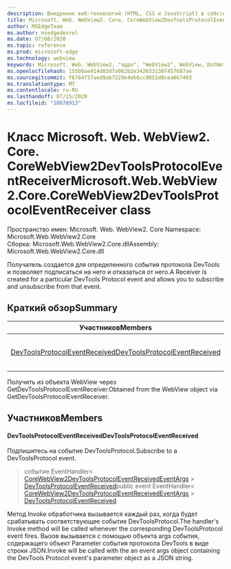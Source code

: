 ```yaml
---
description: Внедрение веб-технологий (HTML, CSS и JavaScript) в собственные приложения с помощью элемента управления Microsoft Edge WebView2
title: Microsoft. Web. WebView2. Core. CoreWebView2DevToolsProtocolEventReceiver
author: MSEdgeTeam
ms.author: msedgedevrel
ms.date: 07/08/2020
ms.topic: reference
ms.prod: microsoft-edge
ms.technology: webview
keywords: Microsoft. Web. WebView2, "ядро", "WebView2", WebView, DotNet, WPF, WinForms, App, EDGE, CoreWebView2, CoreWebView2Controller, браузерный элемент управления, EDGE HTML, Microsoft. Web. WebView2
ms.openlocfilehash: 155b0ae414d03d7a062b1e3426331307457687ae
ms.sourcegitcommit: f6764f57aed9ab7229e4eb6cc8851d0cea667403
ms.translationtype: MT
ms.contentlocale: ru-RU
ms.lasthandoff: 07/15/2020
ms.locfileid: "10878913"
---
```

# <span data-ttu-id="b037d-104">Класс Microsoft. Web. WebView2. Core. CoreWebView2DevToolsProtocolEventReceiver</span><span class="sxs-lookup"><span data-stu-id="b037d-104">Microsoft.Web.WebView2.Core.CoreWebView2DevToolsProtocolEventReceiver class</span></span> 

<span data-ttu-id="b037d-105">Пространство имен: Microsoft. Web. WebView2. Core </span><span class="sxs-lookup"><span data-stu-id="b037d-105">Namespace: Microsoft.Web.WebView2.Core</span></span>\
<span data-ttu-id="b037d-106">Сборка: Microsoft.Web.WebView2.Core.dll</span><span class="sxs-lookup"><span data-stu-id="b037d-106">Assembly: Microsoft.Web.WebView2.Core.dll</span></span>

<span data-ttu-id="b037d-107">Получатель создается для определенного события протокола DevTools и позволяет подписаться на него и отказаться от него.</span><span class="sxs-lookup"><span data-stu-id="b037d-107">A Receiver is created for a particular DevTools Protocol event and allows you to subscribe and unsubscribe from that event.</span></span>

## <span data-ttu-id="b037d-108">Краткий обзор</span><span class="sxs-lookup"><span data-stu-id="b037d-108">Summary</span></span>

 <span data-ttu-id="b037d-109">Участников</span><span class="sxs-lookup"><span data-stu-id="b037d-109">Members</span></span>                        | <span data-ttu-id="b037d-110">Описания</span><span class="sxs-lookup"><span data-stu-id="b037d-110">Descriptions</span></span>
--------------------------------|---------------------------------------------
[<span data-ttu-id="b037d-111">DevToolsProtocolEventReceived</span><span class="sxs-lookup"><span data-stu-id="b037d-111">DevToolsProtocolEventReceived</span></span>](#devtoolsprotocoleventreceived) | <span data-ttu-id="b037d-112">Подпишитесь на событие DevToolsProtocol.</span><span class="sxs-lookup"><span data-stu-id="b037d-112">Subscribe to a DevToolsProtocol event.</span></span>

<span data-ttu-id="b037d-113">Получить из объекта WebView через GetDevToolsProtocolEventReceiver.</span><span class="sxs-lookup"><span data-stu-id="b037d-113">Obtained from the WebView object via GetDevToolsProtocolEventReceiver.</span></span>

## <span data-ttu-id="b037d-114">Участников</span><span class="sxs-lookup"><span data-stu-id="b037d-114">Members</span></span>

#### <span data-ttu-id="b037d-115">DevToolsProtocolEventReceived</span><span class="sxs-lookup"><span data-stu-id="b037d-115">DevToolsProtocolEventReceived</span></span> 

<span data-ttu-id="b037d-116">Подпишитесь на событие DevToolsProtocol.</span><span class="sxs-lookup"><span data-stu-id="b037d-116">Subscribe to a DevToolsProtocol event.</span></span>

> <span data-ttu-id="b037d-117">событие EventHandler< [CoreWebView2DevToolsProtocolEventReceivedEventArgs](microsoft-web-webview2-core-corewebview2devtoolsprotocoleventreceivedeventargs.md)  >  [DevToolsProtocolEventReceived](#devtoolsprotocoleventreceived)</span><span class="sxs-lookup"><span data-stu-id="b037d-117">public event EventHandler< [CoreWebView2DevToolsProtocolEventReceivedEventArgs](microsoft-web-webview2-core-corewebview2devtoolsprotocoleventreceivedeventargs.md) > [DevToolsProtocolEventReceived](#devtoolsprotocoleventreceived)</span></span>

<span data-ttu-id="b037d-118">Метод Invoke обработчика вызывается каждый раз, когда будет срабатывать соответствующее событие DevToolsProtocol.</span><span class="sxs-lookup"><span data-stu-id="b037d-118">The handler's Invoke method will be called whenever the corresponding DevToolsProtocol event fires.</span></span> <span data-ttu-id="b037d-119">Вызов вызывается с помощью объекта args события, содержащего объект Parameter события протокола DevTools в виде строки JSON.</span><span class="sxs-lookup"><span data-stu-id="b037d-119">Invoke will be called with the an event args object containing the DevTools Protocol event's parameter object as a JSON string.</span></span>

